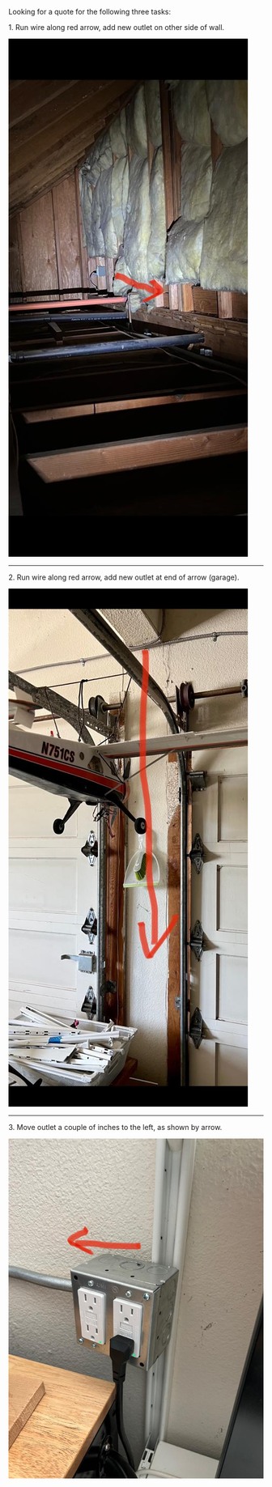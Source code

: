 
Looking for a quote for the following three tasks:

1\. Run wire along red arrow, add new outlet on other side of wall.

![one](/one.jpeg)


---

2\. Run wire along red arrow, add new outlet at end of arrow (garage).

![two](/two.jpeg)


---

3\. Move outlet a couple of inches to the left, as shown by arrow.

![three](/three.jpeg)
